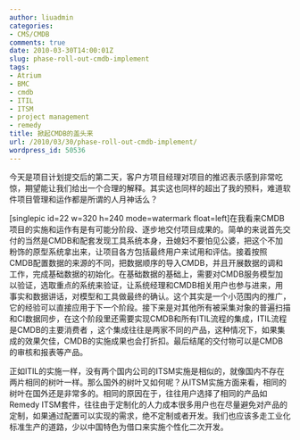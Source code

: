 ```yaml
---
author: liuadmin
categories:
- CMS/CMDB
comments: true
date: 2010-03-30T14:00:01Z
slug: phase-roll-out-cmdb-implement
tags:
- Atrium
- BMC
- cmdb
- ITIL
- ITSM
- project management
- remedy
title: 掀起CMDB的盖头来
url: /2010/03/30/phase-roll-out-cmdb-implement/
wordpress_id: 50536
---
```


今天是项目计划提交后的第二天，客户方项目经理对项目的推迟表示感到非常吃惊，期望能让我们给出一个合理的解释。其实这也同样的超出了我的预料，难道软件项目管理和运作都是所谓的人月神话么？

[singlepic id=22 w=320 h=240 mode=watermark float=left]在我看来CMDB项目的实施和运作有是有可能分阶段、逐步地交付项目成果的。简单的来说首先交付的当然是CMDB和配套发现工具系统本身，丑媳妇不要怕见公婆，把这个不加粉饰的原型系统拿出来，让项目各方包括最终用户来试用和评估。接着按照CMDB配置数据的来源的不同，把数据顺序的导入CMDB，并且开展数据的调和工作，完成基础数据的初始化。在基础数据的基础上，需要对CMDB服务模型加以验证，选取重点的系统来验证，让系统经理和CMDB相关用户也参与进来，用事实和数据讲话，对模型和工具做最终的确认。这个其实是一个小范围内的推广，它的经验可以直接应用于下一个阶段。接下来是对其他所有被采集对象的普遍扫描和CI数据同步，在这个阶段里还需要实现CMDB和所有ITIL流程的集成，ITIL流程是CMDB的主要消费者 ，这个集成往往是两家不同的产品，这种情况下，如果集成的效果欠佳，CMDB的实施成果也会打折扣。最后结尾的交付物可以是CMDB的审核和报表等产品。

正如ITIL的实施一样，没有两个国内公司的ITSM实施是相似的，就像国内不存在两片相同的树叶一样。那么国外的树叶又如何呢？从ITSM实施方面来看，相同的树叶在国外还是非常多的。相同的原因在于，往往用户选择了相同的产品如Remedy ITSM套件，往往由于定制化的人力成本很多用户也在尽量避免对产品的定制，如果通过配置可以实现的需求，绝不定制或者开发。我们也应该多走工业化标准生产的道路，少以中国特色为借口来实施个性化二次开发。
